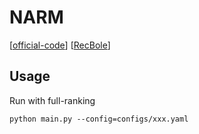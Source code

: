 

# NARM

[[official-code](https://github.com/lijingsdu/sessionRec_NARM)]
[[RecBole](https://github.com/RUCAIBox/RecBole/blob/master/recbole/model/sequential_recommender/narm.py)]


## Usage


Run with full-ranking

    python main.py --config=configs/xxx.yaml
